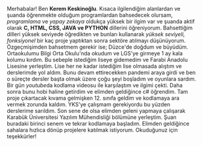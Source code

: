 Merhabalar! Ben **Kerem Keskinoğlu**.
Kısaca ilgilendiğim alanlardan ve şuanda öğrenmekte olduğum programlardan bahsedecek olursam, *programlama* ve *yapay zekaya* oldukça yüksek 
bir ilgim var ve şuanda aktif olarak **C, HTML, CSS, JAVA ve PYTHON** dillerini öğreniyorum. 
Bahsettiğim dilleri yüksek seviyede öğredikten ve bunları kullanarak *yüksek seviyeli, fonksiyonel* bir kaç proje yaptıktan sonra sektöre 
atılmayı düşünüyorum.
Özgeçmişimden bahsetmem gerekir ise;
Düzce'de doğdum ve büyüdüm. Ortaokulumu Bilgi Orta Okulu'nda okudum ve LGS'ye girmeye 1 ay kala kolumu kırdım. Bu sebeple istediğim liseye gidemedim ve Farabi Anadolu Lisesine yerleştim. Lise her ne kadar istediğim lise olmasada alıştım ve derslerimde yol aldım. Bunu devam ettirecekken pandemi araya girdi ve ben o süreçte dersler başta olmak üzere çoğu şeyi boşladım ve oyunlara sardım. Bir gün *youtube*da kodlama videosu ile karşılaştım ve ilgimi çekti. Daha sonra bunu hobi haline getirdim ve elimden geldiğince c# öğrendim. Tam proje çıkartacak kıvama gelmişken 12. sınıfa geldim ve kodlamaya ara vermek zorunda kaldım. YKS'ye çalışmam gerekiyordu bu yüzden derslerime sarıldım. Son sene de olsa elimden geleni yapmaya çalışarak Karabük Üniversitesi Yazılım Mühendisliği bölümüne yerleştim. Şuan buradaki birinci senem ve tekrar kodlamaya başladım. Elimden geldiğince sahalara hızlıca dönüp projelere katılmak istiyorum. Okuduğunuz için teşekkürler! 
